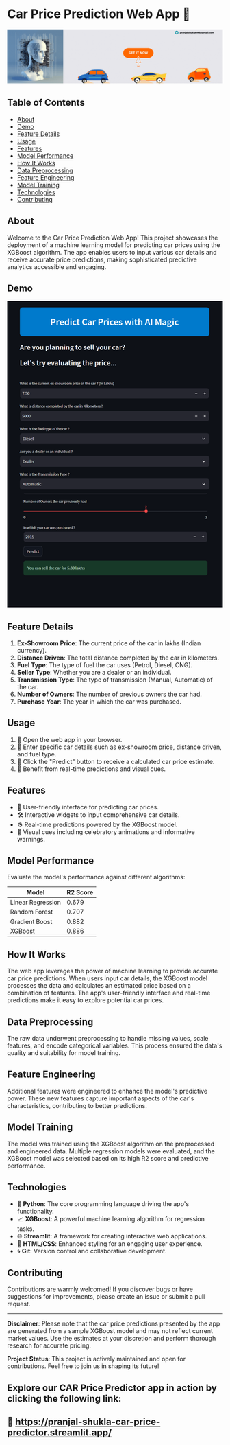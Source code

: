 # Car Price Prediction Web App 🚗

<p align="center">
  <a href="https://pranjal-shukla-car-price-predictor.streamlit.app/" target="_blank" rel="noopener noreferrer">
    <img src="https://github.com/pranjalshukla04/CAR-Price-Predictor/blob/main/Images/here.gif" alt="Explore the App">
  </a>
</p>



## Table of Contents
- [About](#about)
- [Demo](#demo)
- [Feature Details](#feature-details)
- [Usage](#usage)
- [Features](#features)
- [Model Performance](#model-performance)
- [How It Works](#how-it-works)
- [Data Preprocessing](#data-preprocessing)
- [Feature Engineering](#feature-engineering)
- [Model Training](#model-training)
- [Technologies](#technologies)
- [Contributing](#contributing)

## About
Welcome to the Car Price Prediction Web App! This project showcases the deployment of a machine learning model for predicting car prices using the XGBoost algorithm. The app enables users to input various car details and receive accurate price predictions, making sophisticated predictive analytics accessible and engaging.

## Demo
<p align="center">
  <img src="https://github.com/pranjalshukla04/CAR-Price-Predictor/raw/main/SS1.png" alt="Demo" width="1000" />
</p>

## Feature Details
1. **Ex-Showroom Price**: The current price of the car in lakhs (Indian currency).
2. **Distance Driven**: The total distance completed by the car in kilometers.
3. **Fuel Type**: The type of fuel the car uses (Petrol, Diesel, CNG).
4. **Seller Type**: Whether you are a dealer or an individual.
5. **Transmission Type**: The type of transmission (Manual, Automatic) of the car.
6. **Number of Owners**: The number of previous owners the car had.
7. **Purchase Year**: The year in which the car was purchased.

## Usage
1. 🚀 Open the web app in your browser.
2. 📝 Enter specific car details such as ex-showroom price, distance driven, and fuel type.
3. 🎯 Click the "Predict" button to receive a calculated car price estimate.
4. 🎉 Benefit from real-time predictions and visual cues.

## Features
- 🏁 User-friendly interface for predicting car prices.
- 🛠 Interactive widgets to input comprehensive car details.
- ⚙ Real-time predictions powered by the XGBoost model.
- 🎈 Visual cues including celebratory animations and informative warnings.

## Model Performance
Evaluate the model's performance against different algorithms:

| Model            | R2 Score   |
| ---------------- | ---------- |
| Linear Regression| 0.679      |
| Random Forest    | 0.707      |
| Gradient Boost   | 0.882      |
| XGBoost          | 0.886      |

## How It Works
The web app leverages the power of machine learning to provide accurate car price predictions. When users input car details, the XGBoost model processes the data and calculates an estimated price based on a combination of features. The app's user-friendly interface and real-time predictions make it easy to explore potential car prices.

## Data Preprocessing
The raw data underwent preprocessing to handle missing values, scale features, and encode categorical variables. This process ensured the data's quality and suitability for model training.

## Feature Engineering
Additional features were engineered to enhance the model's predictive power. These new features capture important aspects of the car's characteristics, contributing to better predictions.

## Model Training
The model was trained using the XGBoost algorithm on the preprocessed and engineered data. Multiple regression models were evaluated, and the XGBoost model was selected based on its high R2 score and predictive performance.

## Technologies
- 🐍 **Python**: The core programming language driving the app's functionality.
- 📈 **XGBoost**: A powerful machine learning algorithm for regression tasks.
- 🌐 **Streamlit**: A framework for creating interactive web applications.
- 🎨 **HTML/CSS**: Enhanced styling for an engaging user experience.
- 🌀 **Git**: Version control and collaborative development.

## Contributing
Contributions are warmly welcomed! If you discover bugs or have suggestions for improvements, please create an issue or submit a pull request.

---

**Disclaimer**: Please note that the car price predictions presented by the app are generated from a sample XGBoost model and may not reflect current market values. Use the estimates at your discretion and perform thorough research for accurate pricing.

**Project Status**: This project is actively maintained and open for contributions. Feel free to join us in shaping its future!

## Explore our CAR Price Predictor app in action by clicking the following link: 
## 🚀 https://pranjal-shukla-car-price-predictor.streamlit.app/
